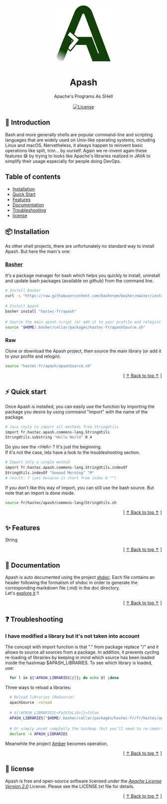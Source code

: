 
<div align="center"  id="apash-top">
  <img src="assets/apash-logo.svg" ="center" />

  # Apash
  Apache's Programs As SHell<br>  
  [![License](https://img.shields.io/badge/License-Apache_2.0-blue.svg)](https://opensource.org/licenses/Apache-2.0)
</div>

## 👀 Introduction
Bash and more generally shells are popular command-line and scripting languages that are widely used on Unix-like operating systems, including Linux and macOS. Nervetheless, it always happen to reinvent basic operations like split, trim... by ourself. 
Again we re-invent again these features 😅 by trying to looks like Apache's libraries realized in JAVA to simplify their usage especially for people doing DevOps.

## Table of contents
- [Installation](#installation)
- [Quick Start](#️quick-start)
- [Features](#features)
- [Documentation](#documentation)
- [Troubleshooting](#troubleshooting)
- [license](#license)

## <a id="quick-start" ></a>📦 Installation
As other shell projects, there are unfortunately no standard way to install Apash. But here the main's one:
### [Basher](https://www.basher.it/) 
It's a package manager for bash which helps you quickly to install, uninstall and update bash packages (available on github) from the command line.
```bash
# Install Basher 
curl -s "https://raw.githubusercontent.com/basherpm/basher/master/install.sh" | bash

# Install Apash
basher install "hastec-fr/apash"

# Source the main apash script (or add it to your profile and relogin)
source "$HOME/.basher/cellar/packages/hastec-fr/apashSource.sh"
```

### Raw
Clone or download the Apash project, then source the main library (or add it to your profile and relogin).
```bash
source "hastec-fr/apash/apashSource.sh"
```
<div align="right">[ <a href="#apash-logo">↑ Back to top ↑</a> ]</div>

## <a id="quick-start" ></a>⚡️ Quick start
Once Apash is installed, you can easily use the function by importing the package you desire by using command "import" with the name of the package.
```bash
# Java style to import all methods from StringUtils
import fr.hastec.apash.commons-lang.StringUtils
StringUtils.substring "Hello World" 0 4
```
Do you see the 🔥Hell🔥 ? It's just the beginning.<br/>
If it's not the case, lets have a look to the troubleshooting section.

```bash
# Import only a single method
import fr.hastec.apash.commons-lang.StringUtils.indexOf
StringUtils.indexOf "Gooood Morning" "M"
# result: 7 (yes because it start from index 0 ^^)
```

If you don't like this way of import, you can still use the bash source. But note that an import is done inside.
```bash
source fr/hastec/apash/commons-lang/StringUtils.sh
```
<div align="right">[ <a href="#apash-top">↑ Back to top ↑</a> ]</div>

## <a id="features" ></a> ✨ Features
String

<div align="right">[ <a href="#apash-top">↑ Back to top ↑</a> ]</div>

## <a id="documentation" ></a> 📖 Documentation
Apash is auto documented using the project [shdoc](https://github.com/reconquest/shdoc). Each file contains an header following the formalism of shdoc in order to generate the corresponding markdown file (.md) in the doc directory.<br>
Let's [explore it](doc/bash/fr/hastec/apash.md) !!
<div align="right">[ <a href="#apash-top">↑ Back to top ↑</a> ]</div>

## <a id="troubleshooting" ></a> ❓ Troubleshooting
### I have modified a library but it's not taken into account
The concept with import function is that "." from package replace "/" and it allows to source all sources from a package. In addition, it prevents cycling re-loading of librairies by keeping in mind which source has been loaded inside the hashmap $APASH_LIBRARIES. To see which library is loaded, use:
```bash
  for l in ${!APASH_LIBRARIES[@]}; do echo $l ;done  
```
Three ways to reload a libraries:
```bash
  # Reload libraries (ReSource)
  apachSource -reload

  # ${!APASH_LIBRARIES[<PathToLib>]}=false
  APASH_LIBRARIES["$HOME/.basher/cellar/packages/hastec-fr/fr/hastec/apash/commons-lang/StringUtils/trim.sh"]=false

  # Or simply unset completly the hashmap (but you'll need to re-import libraries)
  declare -A APASH_LIBRARIES
```
 

Meanwhile the project [Amber](https://github.com/amber-lang/amber) becomes operation,
<div align="right">[ <a href="#apash-top">↑ Back to top ↑</a> ]</div>

## <a id="license" ></a> 📃 license
Apash is free and open-source software licensed under the [_Apache License Version 2.0_](https://www.apache.org/licenses/LICENSE-2.0.txt) License. Please see the LICENSE.txt file for details.
<div align="right">[ <a href="#apash-top">↑ Back to top ↑</a> ]</div>